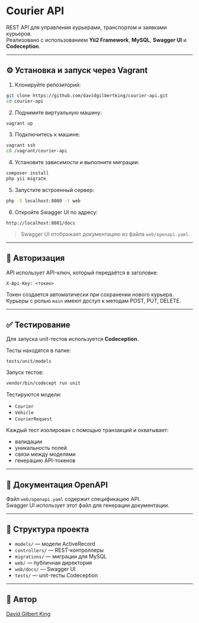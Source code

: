 # Courier API

REST API для управления курьерами, транспортом и заявками курьеров.  
Реализовано с использованием **Yii2 Framework**, **MySQL**, **Swagger UI** и **Codeception**.

---

## ⚙️ Установка и запуск через Vagrant

1. Клонируйте репозиторий:

```bash
git clone https://github.com/davidgilbertking/courier-api.git
cd courier-api
```

2. Поднимите виртуальную машину:

```bash
vagrant up
```

3. Подключитесь к машине:

```bash
vagrant ssh
cd /vagrant/courier-api
```

4. Установите зависимости и выполните миграции:

```bash
composer install
php yii migrate
```

5. Запустите встроенный сервер:

```bash
php -S localhost:8080 -t web
```

6. Откройте Swagger UI по адресу:

```
http://localhost:8081/docs
```

> Swagger UI отображает документацию из файла `web/openapi.yaml`.

---

## 🔑 Авторизация

API использует API-ключ, который передаётся в заголовке:

```
X-Api-Key: <токен>
```

Токен создается автоматически при сохранении нового курьера.  
Курьеры с ролью `main` имеют доступ к методам POST, PUT, DELETE.

---

## ✅ Тестирование

Для запуска unit-тестов используется **Codeception**.

Тесты находятся в папке:

```
tests/unit/models
```

Запуск тестов:

```bash
vendor/bin/codecept run unit
```

Тестируются модели:
- `Courier`
- `Vehicle`
- `CourierRequest`

Каждый тест изолирован с помощью транзакций и охватывает:
- валидации
- уникальность полей
- связи между моделями
- генерацию API-токенов

---

## 📝 Документация OpenAPI

Файл `web/openapi.yaml` содержит спецификацию API.  
Swagger UI использует этот файл для генерации документации.

---

## 📁 Структура проекта

- `models/` — модели ActiveRecord
- `controllers/` — REST-контроллеры
- `migrations/` — миграции для MySQL
- `web/` — публичная директория
- `web/docs/` — Swagger UI
- `tests/` — unit-тесты Codeception

---

## 👤 Автор

[David Gilbert King](https://github.com/davidgilbertking)